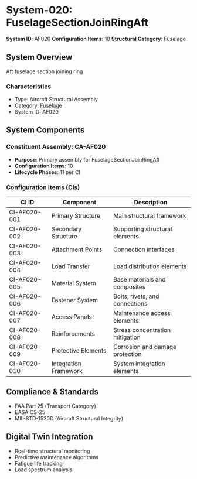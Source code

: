 # System-020: FuselageSectionJoinRingAft

**System ID**: AF020
**Configuration Items**: 10
**Structural Category**: Fuselage

## System Overview

Aft fuselage section joining ring

### Characteristics
- Type: Aircraft Structural Assembly
- Category: Fuselage
- System ID: AF020

## System Components

### Constituent Assembly: CA-AF020
- **Purpose**: Primary assembly for FuselageSectionJoinRingAft
- **Configuration Items**: 10
- **Lifecycle Phases**: 11 per CI

### Configuration Items (CIs)

| CI ID | Component | Description |
|-------|-----------|-------------|
| CI-AF020-001 | Primary Structure | Main structural framework |
| CI-AF020-002 | Secondary Structure | Supporting structural elements |
| CI-AF020-003 | Attachment Points | Connection interfaces |
| CI-AF020-004 | Load Transfer | Load distribution elements |
| CI-AF020-005 | Material System | Base materials and composites |
| CI-AF020-006 | Fastener System | Bolts, rivets, and connections |
| CI-AF020-007 | Access Panels | Maintenance access elements |
| CI-AF020-008 | Reinforcements | Stress concentration mitigation |
| CI-AF020-009 | Protective Elements | Corrosion and damage protection |
| CI-AF020-010 | Integration Framework | System integration elements |

## Compliance & Standards
- FAA Part 25 (Transport Category)
- EASA CS-25
- MIL-STD-1530D (Aircraft Structural Integrity)

## Digital Twin Integration
- Real-time structural monitoring
- Predictive maintenance algorithms
- Fatigue life tracking
- Load spectrum analysis
